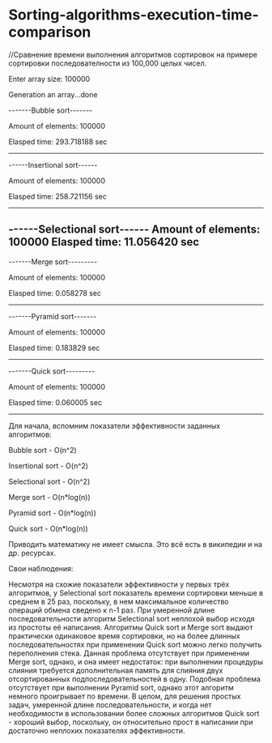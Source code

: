 # Sorting-algorithms-execution-time-comparison

//Сравнение времени выполнения алгоритмов сортировок на примере сортировки последователности из 100,000 
целых чисел.

Enter array size: 100000

Generation an array...done

-------Bubble sort-------

Amount of elements: 100000

Elasped time: 293.718188 sec

-------------------------

------Insertional sort------

Amount of elements: 100000

Elasped time: 258.721156 sec

----------------------------

------Selectional sort------
Amount of elements: 100000
Elasped time: 11.056420 sec
----------------------------

-------Merge sort---------

Amount of elements: 100000

Elasped time: 0.058278 sec

--------------------------

-------Pyramid sort-------

Amount of elements: 100000

Elasped time: 0.183829 sec

---------------------------

-------Quick sort---------

Amount of elements: 100000

Elasped time: 0.060005 sec

---------------------------

Для начала, вспомним показатели эффективности заданных алгоритмов:

Bubble sort -      O(n^2)

Insertional sort - O(n^2)

Selectional sort - O(n^2)

Merge sort -       O(n*log(n))

Pyramid sort -     O(n*log(n))

Quick sort -       O(n*log(n))


Приводить математику не имеет смысла. Это всё есть в википедии и на др. ресурсах.

Свои наблюдения:

Несмотря на схожие показатели эффективности у первых трёх алгоритмов, у Selectional sort показатель времени сортировки меньше в среднем
в 25 раз, поскольку, в нем максимальное количество операций обмена сведено к n-1 раз. При умеренной длине последовательности алгоритм
Selectional sort неплохой выбор исходя из простоты её написания. Алгоритмы Quick sort и Merge sort выдают практически одинаковое
время сортировки, но на более длинных последовательностях при применении Quick sort можно легко получить переполнения стека. Данная проблема
отсутствует при применении Merge sort, однако, и она имеет недостаток: при выполнении процедуры слияния требуется дополнительная память
для слияния двух отсортированных подпоследовательностей в одну. Подобная проблема отсутствует при выполнении Pyramid sort,
однако этот алгоритм немного проигрывает по времени. В целом, для решения простых задач, умеренной длине последовательности,
и когда нет необходимости в использовании более сложных алгоритмов Quick sort - хороший выбор, поскольку, он относительно прост в 
написании при достаточно неплохих показателях эффективности.
